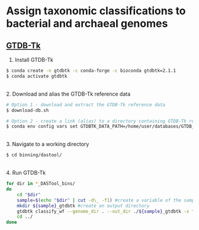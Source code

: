 # Assign taxonomic classifications to bacterial and archaeal genomes

## [GTDB-Tk](https://ecogenomics.github.io/GTDBTk/index.html)

1. Install GTDB-Tk

```bash
$ conda create -n gtdbtk -c conda-forge -c bioconda gtdbtk=2.1.1
$ conda activate gtdbtk
```

\
2. Download and alias the GTDB-Tk reference data

```bash
# Option 1 - download and extract the GTDB-Tk reference data
$ download-db.sh

# Option 2 - create a link (alias) to a directory containing GTDB-Tk reference data
$ conda env config vars set GTDBTK_DATA_PATH=/home/user/databases/GTDB_R207/release207_v2
```

\
3. Navigate to a working directory

```bash
$ cd binning/dastool/
```

\
4. Run GTDB-Tk

```bash
for dir in *_DASTool_bins/
do
	cd "$dir"
	sample=$(echo "$dir" | cut -d\_ -f1) #create a variable of the sample name from the directory name
	mkdir ${sample}_gtdbtk #create an output directory
  	gtdbtk classify_wf --genome_dir . --out_dir ./${sample}_gtdbtk -x fa --cpus 20 #run GTDB-Tk classify workflow script
	cd ../
done
```
